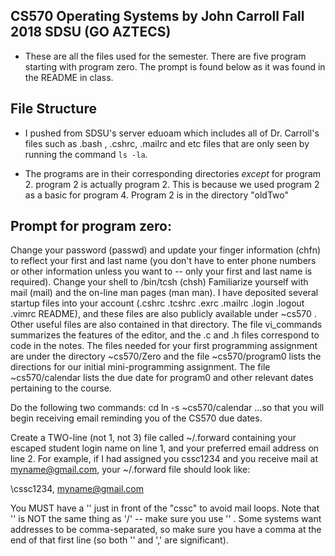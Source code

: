 ## CS570 Operating Systems by John Carroll Fall 2018 SDSU (GO AZTECS)

- These are all the files used for the semester.
There are five program starting with program zero. The prompt is found below as it was found
in the README in class.

## File Structure 
- I pushed from SDSU's server eduoam which includes all of Dr. Carroll's files such as 
.bash , .cshrc, .mailrc and etc files that are only seen by running the command `ls -la`.

- The programs are in their corresponding directories *except* for program 2. 
 program 2 is actually program 2. This is because we used program 2 as a basic for 
 program 4. Program 2 is in the directory "oldTwo"

## Prompt for program zero:

Change your password (passwd)
and update your finger information (chfn)
to reflect your first and last name
(you don't have to enter phone numbers or other information unless you want
to -- only your first and last name is required).
Change your shell to /bin/tcsh (chsh)
Familiarize yourself with mail (mail) and the on-line man pages (man man).
I have deposited several startup files into your account
(.cshrc .tcshrc .exrc .mailrc .login .logout .vimrc README), and these files are
also publicly available under ~cs570 .  Other useful files are also contained
in that directory.  The file vi_commands summarizes the features of the
editor, and the .c and .h files correspond to code in the notes.
The files needed for your first programming assignment are under the
directory ~cs570/Zero and the file ~cs570/program0 lists the directions for
our initial mini-programming assignment. The file ~cs570/calendar lists the
due date for program0 and other relevant dates pertaining to the course.

Do the following two commands:
cd
ln -s ~cs570/calendar
...so that you will begin receiving email reminding you of the CS570 due dates.

Create a TWO-line (not 1, not 3) file called ~/.forward containing your
escaped student login name on line 1, and your preferred email address on
line 2.  For example, if I had assigned you cssc1234 and you receive mail
at myname@gmail.com, your ~/.forward file should look like:

\cssc1234,
myname@gmail.com

You MUST have a '\' just in front of the "cssc" to avoid mail loops.  Note
that '\' is NOT the same thing as '/' -- make sure you use '\' .  Some systems
want addresses to be comma-separated, so make sure you have a comma at the end
of that first line (so both '\' and ',' are significant).
